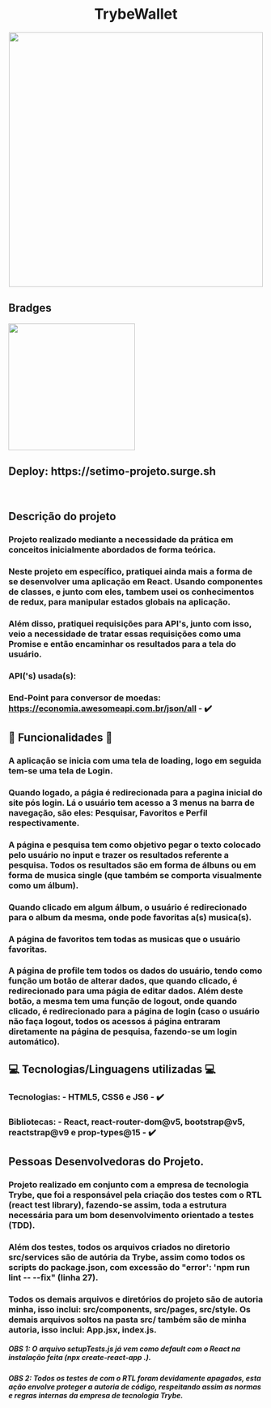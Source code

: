 <h1 align='center' id='Título-e-Imagem-de-capa'>TrybeWallet</h1>

<p align='center'>
<img src='https://setimo-projeto.surge.sh/static/media/logoTrybeWallet.df8281234c226101cdad94feb42ea401.svg' width="502" heigth="118"/>
</p>


## Bradges

<p align='left'>
<img src='https://img.shields.io/badge/STATUS-FINALIZADO-Green' width='250px'></img>
</p>

<h2>Deploy: https://setimo-projeto.surge.sh</h2>

</br>

## Descrição do projeto

### Projeto realizado mediante a necessidade da prática em conceitos inicialmente abordados de forma teórica.
### Neste projeto em específico, pratiquei ainda mais a forma de se desenvolver uma aplicação em React. Usando componentes de classes, e junto com eles, tambem usei os conhecimentos de redux, para manipular estados globais na aplicação.
### Além disso, pratiquei requisições para API's, junto com isso, veio a necessidade de tratar essas requisições como uma Promise e então encaminhar os resultados para a tela do usuário.
### API('s) usada(s):

### End-Point para conversor de moedas: https://economia.awesomeapi.com.br/json/all - :heavy_check_mark:

## :hammer: Funcionalidades :hammer:

### A aplicação se inicia com uma tela de loading, logo em seguida tem-se uma tela de Login.
### Quando logado, a págia é redirecionada para a pagina inicial do site pós login. Lá o usuário tem acesso a 3 menus na barra de navegação, são eles: Pesquisar, Favoritos e Perfil respectivamente.
### A página e pesquisa tem como objetivo pegar o texto colocado pelo usuário no input e trazer os resultados referente a pesquisa. Todos os resultados são em forma de álbuns ou em forma de musica single (que também se comporta visualmente como um álbum).
### Quando clicado em algum álbum, o usuário é redirecionado para o album da mesma, onde pode favoritas a(s) musica(s).
### A página de favoritos tem todas as musicas que o usuário favoritas.
### A página de profile tem todos os dados do usuário, tendo como função um botão de alterar dados, que quando clicado, é redirecionado para uma págia de editar dados. Além deste botão, a mesma tem uma função de logout, onde quando clicado, é redirecionado para a página de login (caso o usuário não faça logout, todos os acessos á página entraram diretamente na página de pesquisa, fazendo-se um login automático).

## :computer: Tecnologias/Linguagens utilizadas :computer:

### Tecnologias: - HTML5, CSS6 e JS6 - :heavy_check_mark:
### Bibliotecas: - React, react-router-dom@v5, bootstrap@v5, reactstrap@v9 e prop-types@15 - :heavy_check_mark:

## Pessoas Desenvolvedoras do Projeto.
### Projeto realizado em conjunto com a empresa de tecnologia Trybe, que foi a responsável pela criação dos testes com o RTL (react test library), fazendo-se assim, toda a estrutura necessária para um bom desenvolvimento orientado a testes (TDD).
### Além dos testes, todos os arquivos criados no diretorio src/services são de autória da Trybe, assim como todos os scripts do package.json, com excessão do "error': 'npm run lint -- --fix" (linha 27).
### Todos os demais arquivos e diretórios do projeto são de autoria minha, isso inclui: src/components, src/pages, src/style. Os demais arquivos soltos na pasta src/ também são de minha autoria, isso inclui: App.jsx, index.js.
##### OBS 1: O arquivo setupTests.js já vem como default com o React na instalação feita (npx create-react-app .).
##### OBS 2: Todos os testes de com o RTL foram devidamente apagados, esta ação envolve proteger a autoria de código, respeitando assim as normas e regras internas da empresa de tecnologia Trybe.
